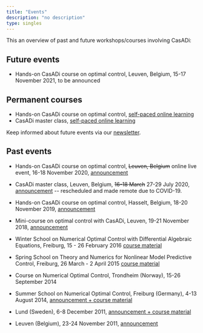```yaml
---
title: "Events"
description: "no description"
type: singles
---
```


This an overview of past and future workshops/courses involving CasADi:

## Future events
 * Hands-on CasADi course on optimal control, Leuven, Belgium, 15-17 November 2021, to be announced

## Permanent courses
 * Hands-on CasADi course on optimal control, [self-paced online learning](https://yacoda-training.teachable.com/p/ocp)
 * CasADi master class, [self-paced online learning](https://yacoda-training.teachable.com/p/master)

Keep informed about future events via our <a href="https://forms.gle/9v1HKPYZDHcBYMXNA">newsletter</a>.

## Past events
 * Hands-on CasADi course on optimal control, ~~Leuven, Belgium~~ online live event, 16-18 November 2020, [announcement](http://ocp2020.casadi.org)
 * CasADi master class, Leuven, Belgium, ~~16-18 March~~ 27-29 July 2020, [announcement](http://master2020.casadi.org) -- rescheduled and made remote due to COVID-19.

 * Hands-on CasADi course on optimal control, Hasselt, Belgium, 18-20 November 2019, [announcement](http://hasselt2019.casadi.org)

 * Mini-course on optimal control with CasADi, Leuven, 19-21 November 2018, [announcement](http://leuven2018.casadi.org)
 * Winter School on Numerical Optimal Control with Differential Algebraic Equations, Freiburg, 15 - 26 February 2016 [course material](http://www.syscop.de/teaching/ws2015/nocdae)
 * Spring School on Theory and Numerics for Nonlinear Model Predictive Control, Freiburg, 26 March - 2 April 2015 [course material](https://www.syscop.de/event/tempo-spring-school/)
 * Course on Numerical Optimal Control, Trondheim (Norway), 15-26 September 2014
 * Summer School on Numerical Optimal Control, Freiburg (Germany), 4-13 August 2014, [announcement + course material](http://imtek.de/professuren/systemtheorie/events/summerschool)
 * Lund (Sweden), 6-8 December 2011, [announcement + course material](http://www.control.lth.se/Education/DoctorateProgram/optimization-with-casadi.html)
 * Leuven (Belgium), 23-24 November 2011, [announcement](http://www.kuleuven.be/optec/casadi-course)
